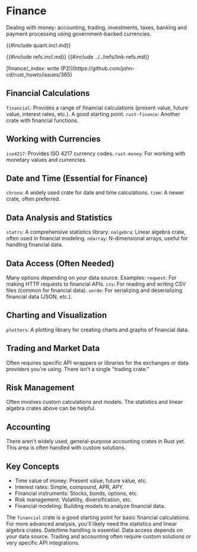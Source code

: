 # Finance

Dealing with money: accounting, trading, investments, taxes, banking and payment processing using government-backed currencies.

{{#include quant.incl.md}}

{{#include refs.incl.md}}
{{#include ../../refs/link-refs.md}}

<div class="hidden">
[finance/_index: write (P2)](https://github.com/john-cd/rust_howto/issues/365)

## Financial Calculations

`financial`: Provides a range of financial calculations (present value, future value, interest rates, etc.). A good starting point.
`rust-finance`: Another crate with financial functions.

## Working with Currencies

`iso4217`: Provides ISO 4217 currency codes.
`rust-money`: For working with monetary values and currencies.

## Date and Time (Essential for Finance)

`chrono`: A widely used crate for date and time calculations.
`time`: A newer crate, often preferred.

## Data Analysis and Statistics

`statrs`: A comprehensive statistics library.
`nalgebra`: Linear algebra crate, often used in financial modeling.
`ndarray`: N-dimensional arrays, useful for handling financial data.

## Data Access (Often Needed)

Many options depending on your data source. Examples:
`reqwest`: For making HTTP requests to financial APIs.
`csv`: For reading and writing CSV files (common for financial data).
`serde`: For serializing and deserializing financial data (JSON, etc.).

## Charting and Visualization

`plotters`: A plotting library for creating charts and graphs of financial data.

## Trading and Market Data

Often requires specific API wrappers or libraries for the exchanges or data providers you're using. There isn't a single "trading crate."

## Risk Management

Often involves custom calculations and models. The statistics and linear algebra crates above can be helpful.

## Accounting

There aren't widely used, general-purpose accounting crates in Rust yet. This area is often handled with custom solutions.

## Key Concepts

- Time value of money: Present value, future value, etc.
- Interest rates: Simple, compound, APR, APY.
- Financial instruments: Stocks, bonds, options, etc.
- Risk management: Volatility, diversification, etc.
- Financial modeling: Building models to analyze financial data.

The `financial` crate is a good starting point for basic financial calculations. For more advanced analysis, you'll likely need the statistics and linear algebra crates. Date/time handling is essential. Data access depends on your data source. Trading and accounting often require custom solutions or very specific API integrations.

</div>
